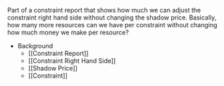 Part of a constraint report that shows how much we can adjust the constraint right hand side without changing the shadow price. Basically, how many more resources can we have per constraint without changing how much money we make per resource?

- Background
	- [[Constraint Report]]
	- [[Constraint Right Hand Side]]
	- [[Shadow Price]]
	- [[Constraint]]